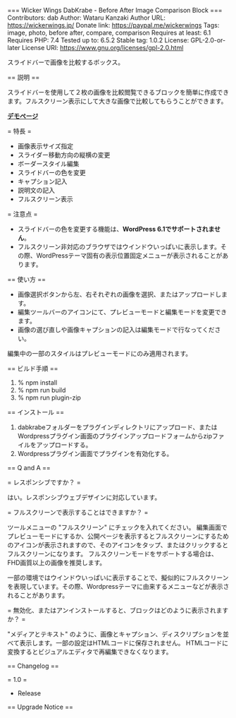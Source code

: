=== Wicker Wings DabKrabe - Before After Image Comparison Block ===
Contributors:      dab
Author:            Wataru Kanzaki
Author URL:        https://wickerwings.jp/
Donate link:       https://paypal.me/wickerwings
Tags:              image, photo, before after, compare, comparison
Requires at least: 6.1
Requires PHP:      7.4
Tested up to:      6.5.2
Stable tag:        1.0.2
License:           GPL-2.0-or-later
License URI:       https://www.gnu.org/licenses/gpl-2.0.html

スライドバーで画像を比較するボックス。

== 説明 ==

スライドバーを使用して２枚の画像を比較閲覧できるブロックを簡単に作成できます。フルスクリーン表示にして大きな画像で比較してもらうことができます。

**[デモページ](https://wickerwings.jp/)**

= 特長 =

* 画像表示サイズ指定
* スライダー移動方向の縦横の変更
* ボーダースタイル編集
* スライドバーの色を変更
* キャプション記入
* 説明文の記入
* フルスクリーン表示

= 注意点 =

* スライドバーの色を変更する機能は、**WordPress 6.1でサポートされません**。
* フルスクリーン非対応のブラウザではウインドウいっぱいに表示します。その際、WordPressテーマ固有の表示位置固定メニューが表示されることがあります。

== 使い方 ==

* 画像選択ボタンから左、右それぞれの画像を選択、またはアップロードします。
* 編集ツールバーのアイコンにて、プレビューモードと編集モードを変更できます。
* 画像の選び直しや画像キャプションの記入は編集モードで行なってください。

編集中の一部のスタイルはプレビューモードにのみ適用されます。

== ビルド手順 ==

1. % npm install
2. % npm run build
3. % npm run plugin-zip

== インストール ==

1. dabkrabeフォルダーをプラグインディレクトリにアップロード、またはWordpressプラグイン画面のプラグインアップロードフォームからzipファイルをアップロードする。
2. Wordpressプラグイン画面でプラグインを有効化する。

== Q and A ==

= レスポンシブですか？ =

はい。レスポンシブウェブデザインに対応しています。

= フルスクリーンで表示することはできますか？ =

ツールメニューの "フルスクリーン" にチェックを入れてください。
編集画面でプレビューモードにするか、公開ページを表示するとフルスクリーンにするためのアイコンが表示されますので、そのアイコンをタップ、またはクリックするとフルスクリーンになります。
フルスクリーンモードをサポートする場合は、FHD画質以上の画像を推奨します。

一部の環境ではウインドウいっぱいに表示することで、擬似的にフルスクリーンを表現しています。その際、Wordpressテーマに由来するメニューなどが表示されることがあります。

= 無効化、またはアンインストールすると、ブロックはどのように表示されますか？ =

"メディアとテキスト" のように、画像とキャプション、ディスクリプションを並べて表示します。一部の設定はHTMLコードに保存されません。
HTMLコードに変換するとビジュアルエディタで再編集できなくなります。

== Changelog ==

= 1.0 =
* Release

== Upgrade Notice ==
